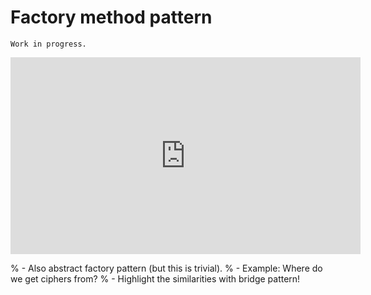 # Factory method pattern

```{warning}
Work in progress.
```

<iframe width="560" height="315" src="https://www.youtube.com/embed/EcFVTgRHJLM" title="YouTube video player" frameborder="0" allow="accelerometer; autoplay; clipboard-write; encrypted-media; gyroscope; picture-in-picture" allowfullscreen></iframe>

% - Also abstract factory pattern (but this is trivial).
% - Example: Where do we get ciphers from?
% - Highlight the similarities with bridge pattern!


